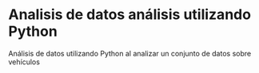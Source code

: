 # Analisis de datos análisis utilizando Python
Análisis de datos utilizando Python al analizar un conjunto de datos sobre vehículos
